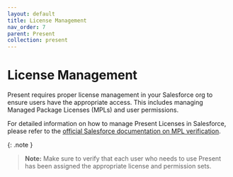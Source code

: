 ```yaml
---
layout: default
title: License Management
nav_order: 7
parent: Present
collection: present
---
```


# License Management

Present requires proper license management in your Salesforce org to ensure users have the appropriate access. This includes managing Managed Package Licenses (MPLs) and user permissions.

For detailed information on how to manage Present Licenses in Salesforce, please refer to the [official Salesforce documentation on MPL verification](https://help.salesforce.com/s/articleView?id=ind.comms_Verify_Your_MPLs.htm&type=5).

{: .note }
> **Note:** Make sure to verify that each user who needs to use Present has been assigned the appropriate license and permission sets.
